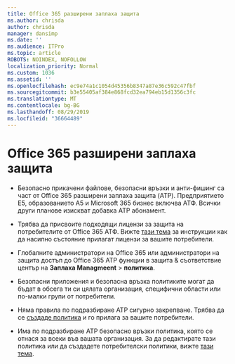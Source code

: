 ```yaml
---
title: Office 365 разширени заплаха защита
ms.author: chrisda
author: chrisda
manager: dansimp
ms.date: ''
ms.audience: ITPro
ms.topic: article
ROBOTS: NOINDEX, NOFOLLOW
localization_priority: Normal
ms.custom: 1036
ms.assetid: ''
ms.openlocfilehash: ec9e74a1c1054d45356b8347a87e36c592c47fbf
ms.sourcegitcommit: b3e55405af384e868fcd32ea794eb15d1356c3fc
ms.translationtype: MT
ms.contentlocale: bg-BG
ms.lasthandoff: 08/29/2019
ms.locfileid: "36664489"
---
```

# <a name="office-365-advanced-threat-protection"></a>Office 365 разширени заплаха защита

- Безопасно прикачени файлове, безопасни връзки и анти-фишинг са част от Office 365 разширени заплаха защита (ATP). Предприятието Е5, образованието A5 и Microsoft 365 бизнес включва АТФ. Всички други планове изискват добавка ATP абонамент.

- Трябва да присвоите подходящи лицензи за защита на потребителите от Office 365 АТФ. Вижте [тази тема](https://docs.microsoft.com/office365/admin/subscriptions-and-billing/assign-licenses-to-users) за инструкции как да насипно състояние прилагат лицензи за вашите потребители.

- Глобалните администратори на Office 365 или администратори на защита достъп до Office 365 ATP функции в защита & съответствие център на **Заплаха Managmeent** \> **политика**.

- Безопасни приложения и безопасна връзка политиките могат да бъдат в обсега ти си цялата организация, специфични области или по-малки групи от потребители.

- Няма правила по подразбиране ATP сигурно закрепване. Трябва да се [създаде политика](https://docs.microsoft.com/office365/securitycompliance/set-up-atp-safe-attachments-policies) и го прилага за вашите потребители.

- Има по подразбиране ATP безопасно връзки политика, която се отнася за всеки във вашата организация. За да редактирате тази политика или да създадете потребителски политики, вижте [тази тема](https://docs.microsoft.com/office365/securitycompliance/set-up-atp-safe-links-policies).
